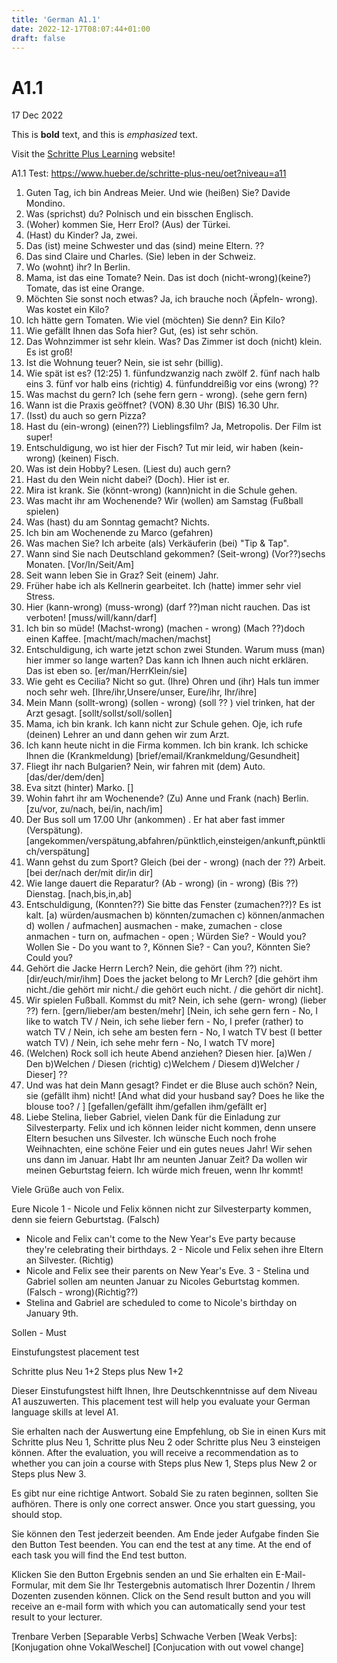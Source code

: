 ```yaml
---
title: 'German A1.1'
date: 2022-12-17T08:07:44+01:00
draft: false
---
```


# A1.1

17 Dec 2022

This is **bold** text, and this is _emphasized_ text.

Visit the [Schritte Plus Learning](https://www.hueber.de/schritte-plus-neu/lernen) website!

A1.1 Test:
https://www.hueber.de/schritte-plus-neu/oet?niveau=a11

1. Guten Tag, ich bin Andreas Meier. Und wie (heißen) Sie? Davide Mondino.
2. Was (sprichst) du? Polnisch und ein bisschen Englisch.
3. (Woher) kommen Sie, Herr Erol? (Aus) der Türkei.
4. (Hast) du Kinder? Ja, zwei.
5. Das (ist) meine Schwester und das (sind) meine Eltern. ??
6. Das sind Claire und Charles. (Sie) leben in der Schweiz.
7. Wo (wohnt) ihr? In Berlin.
8. Mama, ist das eine Tomate? Nein. Das ist doch (nicht-wrong)(keine?) Tomate, das ist eine Orange.
9. Möchten Sie sonst noch etwas? Ja, ich brauche noch (Äpfeln- wrong). Was kostet ein Kilo?
10. Ich hätte gern Tomaten. Wie viel (möchten) Sie denn? Ein Kilo?
11. Wie gefällt Ihnen das Sofa hier? Gut, (es) ist sehr schön.
12. Das Wohnzimmer ist sehr klein. Was? Das Zimmer ist doch (nicht) klein. Es ist groß!
13. Ist die Wohnung teuer? Nein, sie ist sehr (billig).
14. Wie spät ist es? (12:25) 1. fünfundzwanzig nach zwölf 2. fünf nach halb eins 3. fünf vor halb eins (richtig) 4. fünfunddreißig vor eins (wrong) ??
15. Was machst du gern? Ich (sehe fern gern - wrong). (sehe gern fern)
16. Wann ist die Praxis geöffnet? (VON) 8.30 Uhr (BIS) 16.30 Uhr.
17. (Isst) du auch so gern Pizza?
18. Hast du (ein-wrong) (einen??) Lieblingsfilm? Ja, Metropolis. Der Film ist super!
19. Entschuldigung, wo ist hier der Fisch? Tut mir leid, wir haben (kein-wrong) (keinen) Fisch.
20. Was ist dein Hobby? Lesen. (Liest du) auch gern?
21. Hast du den Wein nicht dabei? (Doch). Hier ist er.
22. Mira ist krank. Sie (könnt-wrong) (kann)nicht in die Schule gehen.
23. Was macht ihr am Wochenende? Wir (wollen) am Samstag (Fußball spielen)
24. Was (hast) du am Sonntag gemacht? Nichts.
25. Ich bin am Wochenende zu Marco (gefahren)
26. Was machen Sie? Ich arbeite (als) Verkäuferin (bei) "Tip & Tap".
27. Wann sind Sie nach Deutschland gekommen? (Seit-wrong) (Vor??)sechs Monaten. [Vor/In/Seit/Am]
28. Seit wann leben Sie in Graz? Seit (einem) Jahr.
29. Früher habe ich als Kellnerin gearbeitet. Ich (hatte) immer sehr viel Stress.
30. Hier (kann-wrong) (muss-wrong) (darf ??)man nicht rauchen. Das ist verboten! [muss/will/kann/darf]
31. Ich bin so müde! (Machst-wrong) (machen - wrong) (Mach ??)doch einen Kaffee. [macht/mach/machen/machst]
32. Entschuldigung, ich warte jetzt schon zwei Stunden. Warum muss (man) hier immer so lange warten? Das kann ich Ihnen auch nicht erklären. Das ist eben so. [er/man/HerrKlein/sie]
33. Wie geht es Cecilia? Nicht so gut. (Ihre) Ohren und (ihr) Hals tun immer noch sehr weh. [Ihre/ihr,Unsere/unser, Eure/ihr, Ihr/ihre]
34. Mein Mann (sollt-wrong) (sollen - wrong) (soll ?? ) viel trinken, hat der Arzt gesagt. [sollt/sollst/soll/sollen]
35. Mama, ich bin krank. Ich kann nicht zur Schule gehen. Oje, ich rufe (deinen) Lehrer an und dann gehen wir zum Arzt.
36. Ich kann heute nicht in die Firma kommen. Ich bin krank. Ich schicke Ihnen die (Krankmeldung) [brief/email/Krankmeldung/Gesundheit]
37. Fliegt ihr nach Bulgarien? Nein, wir fahren mit (dem) Auto. [das/der/dem/den]
38. Eva sitzt (hinter) Marko. []
39. Wohin fahrt ihr am Wochenende? (Zu) Anne und Frank (nach) Berlin. [zu/vor, zu/nach, bei/in, nach/im]
40. Der Bus soll um 17.00 Uhr (ankommen) . Er hat aber fast immer (Verspätung). [angekommen/verspätung,abfahren/pünktlich,einsteigen/ankunft,pünktlich/verspätung]
41. Wann gehst du zum Sport? Gleich (bei der - wrong) (nach der ??) Arbeit. [bei der/nach der/mit dir/in dir]
42. Wie lange dauert die Reparatur? (Ab - wrong) (in - wrong) (Bis ??) Dienstag. [nach,bis,in,ab]
43. Entschuldigung, (Konnten??) Sie bitte das Fenster (zumachen??)? Es ist kalt. [a) würden/ausmachen b) könnten/zumachen c) können/anmachen d) wollen / aufmachen] ausmachen - make, zumachen - close anmachen - turn on, aufmachen - open ; Würden Sie? - Would you? Wollen Sie - Do you want to ?, Können Sie? - Can you?, Könnten Sie? Could you?
44. Gehört die Jacke Herrn Lerch? Nein, die gehört (ihm ??) nicht. [dir/euch/mir/ihm] Does the jacket belong to Mr Lerch? [die gehört ihm nicht./die gehört mir nicht./ die gehört euch nicht. / die gehört dir nicht].
45. Wir spielen Fußball. Kommst du mit? Nein, ich sehe (gern- wrong) (lieber ??) fern. [gern/lieber/am besten/mehr] [Nein, ich sehe gern fern - No, I like to watch TV / Nein, ich sehe lieber fern - No, I prefer (rather) to watch TV / Nein, ich sehe am besten fern - No, I watch TV best (I better watch TV) / Nein, ich sehe mehr fern - No, I watch TV more]
46. (Welchen) Rock soll ich heute Abend anziehen? Diesen hier. [a)Wen / Den b)Welchen / Diesen (richtig) c)Welchem / Diesem d)Welcher / Dieser] ??
47. Und was hat dein Mann gesagt? Findet er die Bluse auch schön? Nein, sie (gefällt ihm) nicht! [And what did your husband say? Does he like the blouse too? / ] [gefallen/gefällt ihm/gefallen ihm/gefällt er]
48. Liebe Stelina, lieber Gabriel,
    vielen Dank für die Einladung zur Silvesterparty. Felix und ich können leider nicht kommen, denn unsere Eltern besuchen uns Silvester. Ich wünsche Euch noch frohe Weihnachten, eine schöne Feier und ein gutes neues Jahr! Wir sehen uns dann im Januar. Habt Ihr am neunten Januar Zeit? Da wollen wir meinen Geburtstag feiern. Ich würde mich freuen, wenn Ihr kommt!

Viele Grüße auch von Felix.

Eure Nicole
1 - Nicole und Felix können nicht zur Silvesterparty kommen, denn sie feiern Geburtstag. (Falsch)

- Nicole and Felix can't come to the New Year's Eve party because they're celebrating their birthdays.
  2 - Nicole und Felix sehen ihre Eltern an Silvester. (Richtig)
- Nicole and Felix see their parents on New Year's Eve.
  3 - Stelina und Gabriel sollen am neunten Januar zu Nicoles Geburtstag kommen. (Falsch - wrong)(Richtig??)
- Stelina and Gabriel are scheduled to come to Nicole's birthday on January 9th.

Sollen - Must

Einstufungstest
placement test

Schritte plus Neu 1+2
Steps plus New 1+2

Dieser Einstufungstest hilft Ihnen, Ihre Deutschkenntnisse auf dem Niveau A1 auszuwerten.
This placement test will help you evaluate your German language skills at level A1.

Sie erhalten nach der Auswertung eine Empfehlung, ob Sie in einen Kurs mit Schritte plus Neu 1, Schritte plus Neu 2 oder Schritte plus Neu 3 einsteigen können.
After the evaluation, you will receive a recommendation as to whether you can join a course with Steps plus New 1, Steps plus New 2 or Steps plus New 3.

Es gibt nur eine richtige Antwort. Sobald Sie zu raten beginnen, sollten Sie aufhören.
There is only one correct answer. Once you start guessing, you should stop.

Sie können den Test jederzeit beenden. Am Ende jeder Aufgabe finden Sie den Button Test beenden.
You can end the test at any time. At the end of each task you will find the End test button.

Klicken Sie den Button Ergebnis senden an und Sie erhalten ein E-Mail-Formular, mit dem Sie Ihr Testergebnis automatisch Ihrer Dozentin / Ihrem Dozenten zusenden können.
Click on the Send result button and you will receive an e-mail form with which you can automatically send your test result to your lecturer.

Trenbare Verben [Separable Verbs]
Schwache Verben [Weak Verbs]: [Konjugation ohne VokalWeschel]
[Conjucation with out vowel change]
